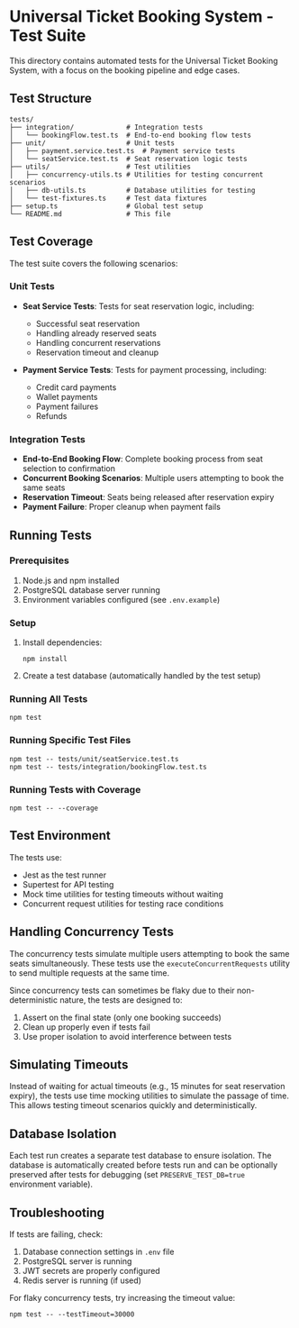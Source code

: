 # Universal Ticket Booking System - Test Suite

This directory contains automated tests for the Universal Ticket Booking System, with a focus on the booking pipeline and edge cases.

## Test Structure

```
tests/
├── integration/             # Integration tests
│   └── bookingFlow.test.ts  # End-to-end booking flow tests
├── unit/                    # Unit tests
│   ├── payment.service.test.ts  # Payment service tests
│   └── seatService.test.ts  # Seat reservation logic tests
├── utils/                   # Test utilities
│   ├── concurrency-utils.ts # Utilities for testing concurrent scenarios
│   ├── db-utils.ts          # Database utilities for testing
│   └── test-fixtures.ts     # Test data fixtures
├── setup.ts                 # Global test setup
└── README.md                # This file
```

## Test Coverage

The test suite covers the following scenarios:

### Unit Tests

- **Seat Service Tests**: Tests for seat reservation logic, including:
  - Successful seat reservation
  - Handling already reserved seats
  - Handling concurrent reservations
  - Reservation timeout and cleanup

- **Payment Service Tests**: Tests for payment processing, including:
  - Credit card payments
  - Wallet payments
  - Payment failures
  - Refunds

### Integration Tests

- **End-to-End Booking Flow**: Complete booking process from seat selection to confirmation
- **Concurrent Booking Scenarios**: Multiple users attempting to book the same seats
- **Reservation Timeout**: Seats being released after reservation expiry
- **Payment Failure**: Proper cleanup when payment fails

## Running Tests

### Prerequisites

1. Node.js and npm installed
2. PostgreSQL database server running
3. Environment variables configured (see `.env.example`)

### Setup

1. Install dependencies:
   ```
   npm install
   ```

2. Create a test database (automatically handled by the test setup)

### Running All Tests

```
npm test
```

### Running Specific Test Files

```
npm test -- tests/unit/seatService.test.ts
npm test -- tests/integration/bookingFlow.test.ts
```

### Running Tests with Coverage

```
npm test -- --coverage
```

## Test Environment

The tests use:

- Jest as the test runner
- Supertest for API testing
- Mock time utilities for testing timeouts without waiting
- Concurrent request utilities for testing race conditions

## Handling Concurrency Tests

The concurrency tests simulate multiple users attempting to book the same seats simultaneously. These tests use the `executeConcurrentRequests` utility to send multiple requests at the same time.

Since concurrency tests can sometimes be flaky due to their non-deterministic nature, the tests are designed to:

1. Assert on the final state (only one booking succeeds)
2. Clean up properly even if tests fail
3. Use proper isolation to avoid interference between tests

## Simulating Timeouts

Instead of waiting for actual timeouts (e.g., 15 minutes for seat reservation expiry), the tests use time mocking utilities to simulate the passage of time. This allows testing timeout scenarios quickly and deterministically.

## Database Isolation

Each test run creates a separate test database to ensure isolation. The database is automatically created before tests run and can be optionally preserved after tests for debugging (set `PRESERVE_TEST_DB=true` environment variable).

## Troubleshooting

If tests are failing, check:

1. Database connection settings in `.env` file
2. PostgreSQL server is running
3. JWT secrets are properly configured
4. Redis server is running (if used)

For flaky concurrency tests, try increasing the timeout value:

```
npm test -- --testTimeout=30000
``` 